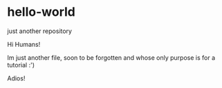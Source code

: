 # hello-world
just another repository

Hi Humans!

Im just another file, soon to be forgotten and whose only purpose is for a tutorial :')

Adios!
